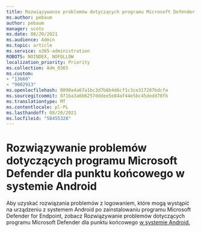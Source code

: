 ```yaml
---
title: Rozwiązywanie problemów dotyczących programu Microsoft Defender dla punktu końcowego w systemie Android
ms.author: pebaum
author: pebaum
manager: scotv
ms.date: 08/20/2021
ms.audience: Admin
ms.topic: article
ms.service: o365-administration
ROBOTS: NOINDEX, NOFOLLOW
localization_priority: Priority
ms.collection: Adm_O365
ms.custom:
- "13660"
- "9002913"
ms.openlocfilehash: 0090a4a67a1bc3d7b6b4d6cf1c3ce317287bdcfa
ms.sourcegitcommit: 071ba3a6b6257dddee5e84af44e5bc45dedd78fb
ms.translationtype: MT
ms.contentlocale: pl-PL
ms.lasthandoff: 08/20/2021
ms.locfileid: "58455328"
---
```

# <a name="troubleshooting-issues-on-microsoft-defender-for-endpoint-on-android"></a>Rozwiązywanie problemów dotyczących programu Microsoft Defender dla punktu końcowego w systemie Android

Aby uzyskać rozwiązania problemów z logowaniem, które mogą wystąpić na urządzeniu z systemem Android po zainstalowaniu programu Microsoft Defender for Endpoint, zobacz Rozwiązywanie problemów dotyczących programu Microsoft Defender dla punktu końcowego [w systemie Android.](https://docs.microsoft.com/microsoft-365/security/defender-endpoint/android-support-signin)

